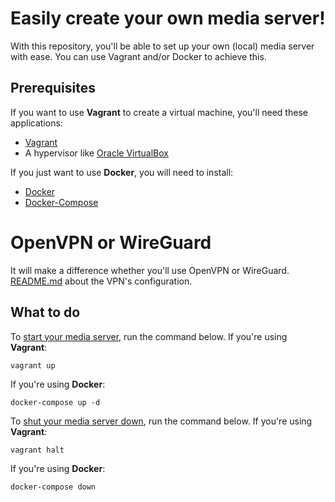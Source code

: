 # Easily create your own media server!
With this repository, you'll be able to set up your own (local) media server with ease.
You can use Vagrant and/or Docker to achieve this.

## Prerequisites
If you want to use **Vagrant** to create a virtual machine, you'll need these applications:
 - [Vagrant](https://www.vagrantup.com)
 - A hypervisor like [Oracle VirtualBox](https://www.virtualbox.org/)

If you just want to use **Docker**, you will need to install:

 - [Docker](https://docs.docker.com/get-docker/)
 - [Docker-Compose](https://docs.docker.com/compose/install/)

# OpenVPN or WireGuard
It will make a difference whether you'll use OpenVPN or WireGuard.
[README.md](https://github.com/ynnckvdv/YourMediaServer/tree/main/configs/configVPN) about the VPN's configuration.

## What to do
To <ins>start your media server</ins>, run the command below.
If you're using **Vagrant**:
```
vagrant up
```
If you're using **Docker**:
```
docker-compose up -d
```
To <ins>shut your media server down</ins>, run the command below.
If you're using **Vagrant**:
```
vagrant halt
```
If you're using **Docker**:
```
docker-compose down
```
